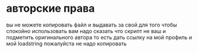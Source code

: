# авторские права
вы не можете копировать файл и выдавать за свой для того чтобы спокойно использовать вам надо сказать что скрипт не ваш и подметить оригинального автора то есть дать ссылку на мой профиль и мой loadstring  пожалуйста не надо копировать
